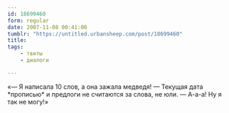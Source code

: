 ```yaml
---
id: 18699460
form: regular
date: 2007-11-08 00:41:00
tumblr: "https://untitled.urbansheep.com/post/18699460"
title:
tags:
    - твиты
    - диалоги

---
```


<p>«— Я написала 10 слов, а она зажала медведя! — Текущая дата *прописью* и предлоги не считаются за слова, не юли. — А-а-а! Ну я так не могу!»</p>

